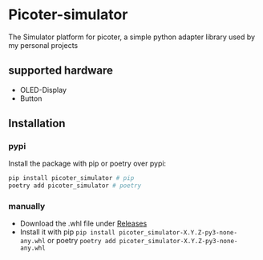 # Picoter-simulator

The Simulator platform for picoter, a simple python adapter library used by my
personal projects

## supported hardware

- OLED-Display
- Button

## Installation

### pypi

Install the package with pip or poetry over pypi:

```bash
pip install picoter_simulator # pip
poetry add picoter_simulator # poetry
```

### manually

- Download the .whl file under [Releases](https://github.com/Letsric/picoter_simulator/releases)
- Install it with pip `pip install picoter_simulator-X.Y.Z-py3-none-any.whl` or poetry `poetry add picoter_simulator-X.Y.Z-py3-none-any.whl`
